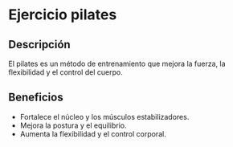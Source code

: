 # Ejercicio pilates

## Descripción
El pilates es un método de entrenamiento que mejora la fuerza, la flexibilidad y el control del cuerpo.

## Beneficios
- Fortalece el núcleo y los músculos estabilizadores.
- Mejora la postura y el equilibrio.
- Aumenta la flexibilidad y el control corporal.

